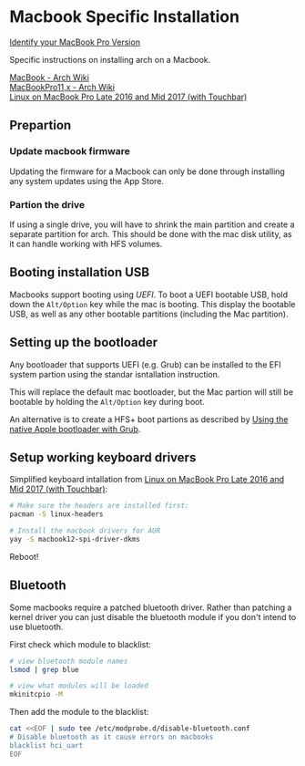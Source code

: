 # Macbook Specific Installation

[Identify your MacBook Pro Version][5]

Specific instructions on installing arch on a Macbook.

[MacBook - Arch Wiki][2]  
[MacBookPro11,x - Arch Wiki][3]  
[Linux on MacBook Pro Late 2016 and Mid 2017 (with Touchbar)][4]  

## Prepartion

### Update macbook firmware

Updating the firmware for a Macbook can only be done 
through installing any system updates using the App Store.

### Partion the drive

If using a single drive, you will have to shrink the main 
partition and create a separate partition for arch.
This should be done with the mac disk utility, as it can
handle working with HFS volumes.

## Booting installation USB

Macbooks support booting using *UEFI*.
To boot a UEFI bootable USB, hold down the `Alt/Option`
key while the mac is booting. This display the bootable
USB, as well as any other bootable partitions (including
the Mac partition).

## Setting up the bootloader

Any bootloader that supports UEFI (e.g. Grub) can be installed to the
EFI system partion using the standar isntallation instruction.

This will replace the default mac bootloader, but the Mac partion will
still be bootable by holding the `Alt/Option` key during boot.

An alternative is to create a HFS+ boot partions as described by
[Using the native Apple bootloader with Grub][1].

## Setup working keyboard drivers

Simplified keyboard intallation from [Linux on MacBook Pro Late 2016 and Mid 2017 (with Touchbar)][4]:

```sh
# Make sure the headers are installed first:
pacman -S linux-headers

# Install the macbook drivers for AUR
yay -S macbook12-spi-driver-dkms
```

Reboot!

## Bluetooth

Some macbooks require a patched bluetooth driver. Rather than patching a 
kernel driver you can just disable the bluetooth module if you don't intend
to use bluetooth.

First check which module to blacklist:
```sh
# view bluetooth module names
lsmod | grep blue

# view what modules will be loaded
mkinitcpio -M
```

Then add the module to the blacklist:
```sh
cat <<EOF | sudo tee /etc/modprobe.d/disable-bluetooth.conf
# Disable bluetooth as it cause errors on macbooks
blacklist hci_uart
EOF
```

[1]: https://wiki.archlinux.org/index.php/MacBook#Using_the_native_Apple_bootloader_with_GRUB
[2]: https://wiki.archlinux.org/index.php/MacBook
[3]: https://wiki.archlinux.org/index.php/MacBookPro11,x
[4]: https://gist.github.com/roadrunner2/1289542a748d9a104e7baec6a92f9cd7
[5]: https://support.apple.com/en-us/HT201300
